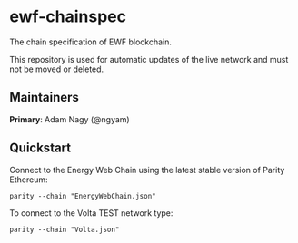 # ewf-chainspec
The chain specification of EWF blockchain.

This repository is used for automatic updates of the live network and must not be moved or deleted.

## Maintainers
**Primary**: Adam Nagy (@ngyam)

## Quickstart
Connect to the Energy Web Chain using the latest stable version of Parity Ethereum:
```
parity --chain "EnergyWebChain.json"
```

To connect to the Volta TEST network type:
```
parity --chain "Volta.json"
```
